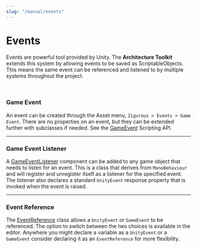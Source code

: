 ```yaml
---
slug: "/manual/events"
---
```


# Events

Events are powerful tool provided by Unity. The **Architecture Toolkit** extends this system by allowing events to be saved as ScriptableObjects. This means the same event can be referenced and listened to by multiple systems throughout the project.

<br/>

### Game Event

An event can be created through the Asset menu, `Zigurous > Events > Game Event`. There are no properties on an event, but they can be extended further with subclasses if needed. See the [GameEvent](/api/Zigurous.Architecture/GameEvent) Scripting API.

<hr/>

### Game Event Listener

A [GameEventListener](/api/Zigurous.Architecture/GameEventListener) component can be added to any game object that needs to listen for an event. This is a class that derives from `MonoBehaviour` and will register and unregister itself as a listener for the specified event. The listener also declares a standard `UnityEvent` response property that is invoked when the event is raised.

<hr/>

### Event Reference

The [EventReference](/api/Zigurous.Architecture/EventReference) class allows a `UnityEvent` or `GameEvent` to be referenced. The option to switch between the two choices is available in the editor. Anywhere you might declare a variable as a `UnityEvent` or a `GameEvent` consider declaring it as an `EventReference` for more flexibility.
